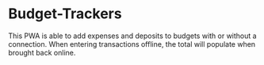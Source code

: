 # Budget-Trackers
This PWA is able to add expenses and deposits to budgets with or without a connection. When entering transactions offline, the total will populate when brought back online. 
